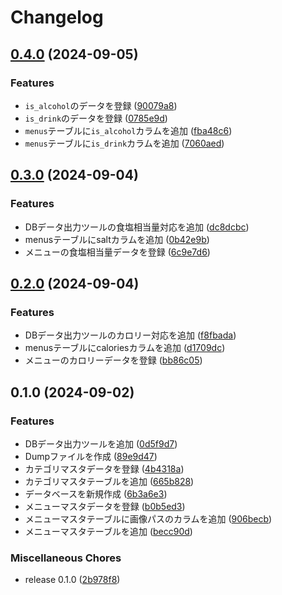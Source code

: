 # Changelog

## [0.4.0](https://github.com/ryohidaka/torikizoku-menus/compare/v0.3.0...v0.4.0) (2024-09-05)


### Features

* `is_alcohol`のデータを登録 ([90079a8](https://github.com/ryohidaka/torikizoku-menus/commit/90079a82486560fcf27f3538ef9de9bcbc3d3e29))
* `is_drink`のデータを登録 ([0785e9d](https://github.com/ryohidaka/torikizoku-menus/commit/0785e9db289b494d17ac600ba4ea71cdfceb34d8))
* `menus`テーブルに`is_alcohol`カラムを追加 ([fba48c6](https://github.com/ryohidaka/torikizoku-menus/commit/fba48c6faec3abc585f9786c3914e24e8e5610a8))
* `menus`テーブルに`is_drink`カラムを追加 ([7060aed](https://github.com/ryohidaka/torikizoku-menus/commit/7060aed7a987446b703e8e6b74807371fb18f24b))

## [0.3.0](https://github.com/ryohidaka/torikizoku-menus/compare/v0.2.0...v0.3.0) (2024-09-04)


### Features

* DBデータ出力ツールの食塩相当量対応を追加 ([dc8dcbc](https://github.com/ryohidaka/torikizoku-menus/commit/dc8dcbc543966eaf085a41fe5cb818f1f87fccb9))
* menusテーブルにsaltカラムを追加 ([0b42e9b](https://github.com/ryohidaka/torikizoku-menus/commit/0b42e9b03bad4287f595fb6c68e03a2c964bc99c))
* メニューの食塩相当量データを登録 ([6c9e7d6](https://github.com/ryohidaka/torikizoku-menus/commit/6c9e7d6e0cf65d22b225f8c6e7b1cae83f4546a6))

## [0.2.0](https://github.com/ryohidaka/torikizoku-menus/compare/v0.1.0...v0.2.0) (2024-09-04)


### Features

* DBデータ出力ツールのカロリー対応を追加 ([f8fbada](https://github.com/ryohidaka/torikizoku-menus/commit/f8fbada5e91376e06602effe3b44d9af25a071b1))
* menusテーブルにcaloriesカラムを追加 ([d1709dc](https://github.com/ryohidaka/torikizoku-menus/commit/d1709dc3de827c2f766669843f93d10b60ab7cd6))
* メニューのカロリーデータを登録 ([bb86c05](https://github.com/ryohidaka/torikizoku-menus/commit/bb86c0522710ed51024260fa77462fc0921b1710))

## 0.1.0 (2024-09-02)


### Features

* DBデータ出力ツールを追加 ([0d5f9d7](https://github.com/ryohidaka/torikizoku-menus/commit/0d5f9d7356fbd7ef758fff23e9c94d179f5056be))
* Dumpファイルを作成 ([89e9d47](https://github.com/ryohidaka/torikizoku-menus/commit/89e9d4714eee481652e4cc172b852e7000b6f6bd))
* カテゴリマスタデータを登録 ([4b4318a](https://github.com/ryohidaka/torikizoku-menus/commit/4b4318a1e078780949939c39e74029f2b48b66ce))
* カテゴリマスタテーブルを追加 ([665b828](https://github.com/ryohidaka/torikizoku-menus/commit/665b82832ea4db4c58e041a667bdd29f6e2c79f1))
* データベースを新規作成 ([6b3a6e3](https://github.com/ryohidaka/torikizoku-menus/commit/6b3a6e3b86c4c1668dd62de61a51d5fed83de5fe))
* メニューマスタデータを登録 ([b0b5ed3](https://github.com/ryohidaka/torikizoku-menus/commit/b0b5ed3b1a8984215ffa787eba1552db6c4aaea9))
* メニューマスタテーブルに画像パスのカラムを追加 ([906becb](https://github.com/ryohidaka/torikizoku-menus/commit/906becbe012a31775452f2855c9b4592206c31c8))
* メニューマスタテーブルを追加 ([becc90d](https://github.com/ryohidaka/torikizoku-menus/commit/becc90d02bcd20d19988ae793f3819371735f737))


### Miscellaneous Chores

* release 0.1.0 ([2b978f8](https://github.com/ryohidaka/torikizoku-menus/commit/2b978f845704597f3286dc1992da6923f1f4154c))
